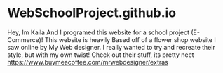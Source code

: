 # WebSchoolProject.github.io

Hey, Im Kaila And I programed this website for a school project (E-Commerce)! This website is heavily 
Based off of a flower shop website I saw online by My Web designer. I really wanted to try 
and recreate their style, but with my own twist!
Check out their stuff, its pretty neet
https://www.buymeacoffee.com/mrwebdesigner/extras
